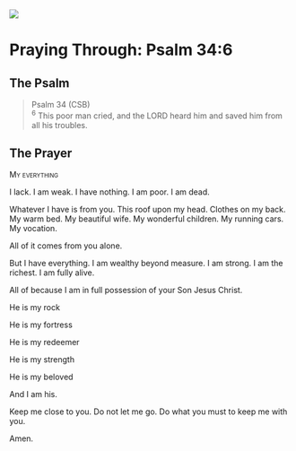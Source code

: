 <img class="intro-left" style="margin-top:10px" src="/images/art-paris-psalter.jpg">

# Praying Through: Psalm 34:6

<p style="clear:both;">

## The Psalm

>Psalm 34 (CSB)  
><sup>6</sup> This poor man cried, and the LORD heard him and saved him from all his troubles. 

## The Prayer

<div style="font-variant: small-caps;">
My everything 
</div>


I lack.
  I am weak.
  I have nothing.
  I am poor.
   I am dead.

Whatever I have is from you.
  This roof upon my head.
  Clothes on my back.
  My warm bed.
  My beautiful wife.
  My wonderful children.
  My running cars.
  My vocation.

All of it comes from you alone.

But I have everything.
  I am wealthy beyond measure.
  I am strong.
  I am the richest.
  I am fully alive.

All of because I am in full possession of your Son Jesus Christ.

He is my rock

He is my fortress

He is my redeemer

He is my strength

He is my beloved

And I am his.

Keep me close to you.
  Do not let me go.
  Do what you must
  to keep me with you.

Amen.
